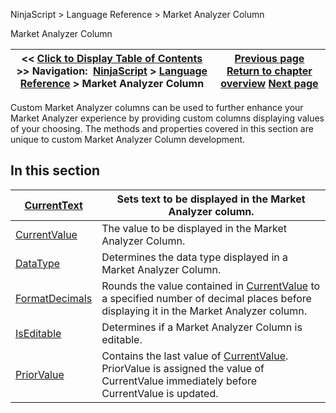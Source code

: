 ﻿
NinjaScript \> Language Reference \> Market Analyzer Column

Market Analyzer Column

| \<\< [Click to Display Table of Contents](market_analyzer_column.md) \>\> **Navigation:**     [NinjaScript](ninjascript-1.md) \> [Language Reference](language_reference_wip-1.md) \> Market Analyzer Column | [Previous page](showtransparentplotsindatabox-1.md) [Return to chapter overview](language_reference_wip-1.md) [Next page](currenttext-1.md) |
| --- | --- |
Custom Market Analyzer columns can be used to further enhance your Market Analyzer experience by providing custom columns displaying values of your choosing. The methods and properties covered in this section are unique to custom Market Analyzer Column development.
 
## In this section

| [CurrentText](currenttext-1.md) | Sets text to be displayed in the Market Analyzer column. |
| --- | --- |
| [CurrentValue](currentvalue-1.md) | The value to be displayed in the Market Analyzer Column. |
| [DataType](datatype-1.md) | Determines the data type displayed in a Market Analyzer Column. |
| [FormatDecimals](formatdecimals-1.md) | Rounds the value contained in [CurrentValue](currentvalue-1.md) to a specified number of decimal places before displaying it in the Market Analyzer column. |
| [IsEditable](iseditable-1.md) | Determines if a Market Analyzer Column is editable. |
| [PriorValue](priorvalue-1.md) | Contains the last value of [CurrentValue](currentvalue-1.md). PriorValue is assigned the value of CurrentValue immediately before CurrentValue is updated. |
